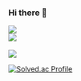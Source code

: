 ### Hi there 👋

<img src="https://capsule-render.vercel.app/api?type=waving&color=ADC8FF&height=200&section=header&text=WELCOM&fontSize=90" />
<!-- ![header](https://capsule-render.vercel.app/api?type=waving&color=auto&height=300&section=header&text=capsule%20render&fontSize=90) -->
<div>
<img src="https://github-readme-stats.vercel.app/api/top-langs/?username=flyforme2016&layout=compact"><br><br>
<!-- [![Top Langs](https://github-readme-stats.vercel.app/api/top-langs/?username=flyforme2016)](https://github.com/flyforme2016/github-readme-stats) -->
</div>

<img src="https://github-readme-stats.vercel.app/api?username=flyforme2016&show_icons=true&theme=tokyonight">

[![Solved.ac Profile](http://mazassumnida.wtf/api/generate_badge?boj=dlsgk2016)](https://solved.ac/dlsgk2016)

<!--
**flyforme2016/flyforme2016** is a ✨ _special_ ✨ repository because its `README.md` (this file) appears on your GitHub profile.

Here are some ideas to get you started:

- 🔭 I’m currently working on ...
- 🌱 I’m currently learning ...
- 👯 I’m looking to collaborate on ...
- 🤔 I’m looking for help with ...
- 💬 Ask me about ...
- 📫 How to reach me: ...
- 😄 Pronouns: ...
- ⚡ Fun fact: ...
-->
